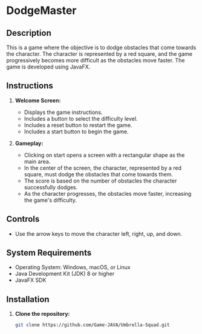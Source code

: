 # DodgeMaster
## Description
This is a game where the objective is to dodge obstacles that come towards the character. The character is represented by a red square, and the game progressively becomes more difficult as the obstacles move faster. The game is developed using JavaFX.

## Instructions

1. **Welcome Screen:**
   - Displays the game instructions.
   - Includes a button to select the difficulty level.
   - Includes a reset button to restart the game.
   - Includes a start button to begin the game.

2. **Gameplay:**
   - Clicking on start opens a screen with a rectangular shape as the main area.
   - In the center of the screen, the character, represented by a red square, must dodge the obstacles that come towards them.
   - The score is based on the number of obstacles the character successfully dodges.
   - As the character progresses, the obstacles move faster, increasing the game's difficulty.

## Controls
- Use the arrow keys to move the character left, right, up, and down.

## System Requirements
- Operating System: Windows, macOS, or Linux
- Java Development Kit (JDK) 8 or higher
- JavaFX SDK

## Installation

1. **Clone the repository:**
   ```bash
   git clone https://github.com/Game-JAVA/Umbrella-Squad.git
